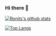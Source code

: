 ### Hi there 👋

[![Ronits's github stats](https://github-readme-stats.vercel.app/api?username=ronitnallagatla&count_private=true&show_icons=true&theme=tokyonight)](https://github.com/ronitnallagatla)

[![Top Langs](https://github-readme-stats.vercel.app/api/top-langs/?username=ronitnallagatla&layout=compact&theme=)](https://github.com/ronitnallagatla)

<!--
**ronitnallagatla/ronitnallagatla** is a ✨ _special_ ✨ repository because its `README.md` (this file) appears on your GitHub profile.

Here are some ideas to get you started:

- 🔭 I’m currently working on ...
- 🌱 I’m currently learning ...
- 👯 I’m looking to collaborate on ...
- 🤔 I’m looking for help with ...
- 💬 Ask me about ...
- 📫 How to reach me: ...
- 😄 Pronouns: ...
- ⚡ Fun fact: ...
-->
